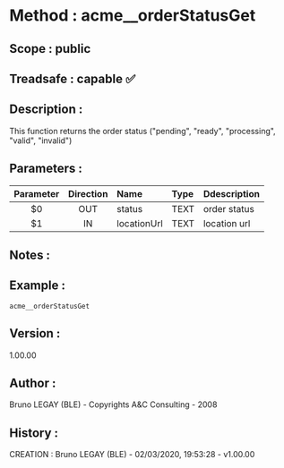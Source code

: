 ﻿# **Method :** acme__orderStatusGet## **Scope :** public## **Treadsafe :** capable ✅ ## **Description :** This function returns the order status ("pending", "ready",  "processing", "valid", "invalid")## **Parameters :** | Parameter | Direction | Name | Type | Ddescription | |:----:|:----:|:----|:----|:----| | $0 | OUT | status | TEXT | order status | | $1 | IN | locationUrl | TEXT | location url | ## **Notes :** ## **Example :** ```acme__orderStatusGet```## **Version :** 1.00.00## **Author :** Bruno LEGAY (BLE) - Copyrights A&C Consulting - 2008## **History :**  CREATION : Bruno LEGAY (BLE) - 02/03/2020, 19:53:28 - v1.00.00